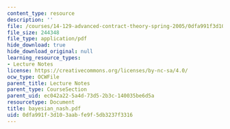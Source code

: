 ```yaml
---
content_type: resource
description: ''
file: /courses/14-129-advanced-contract-theory-spring-2005/0dfa991f3d103aabfe9f5db3237f3316_bayesian_nash.pdf
file_size: 244348
file_type: application/pdf
hide_download: true
hide_download_original: null
learning_resource_types:
- Lecture Notes
license: https://creativecommons.org/licenses/by-nc-sa/4.0/
ocw_type: OCWFile
parent_title: Lecture Notes
parent_type: CourseSection
parent_uid: ec042a22-5a4d-73d5-2b3c-140035be6d5a
resourcetype: Document
title: bayesian_nash.pdf
uid: 0dfa991f-3d10-3aab-fe9f-5db3237f3316
---
```

